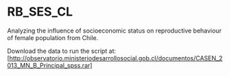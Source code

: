 # RB_SES_CL

Analyzing the influence of socioeconomic status on reproductive behaviour of female population from Chile.

Download the data to run the script at:
[http://observatorio.ministeriodesarrollosocial.gob.cl/documentos/CASEN_2013_MN_B_Principal_spss.rar]